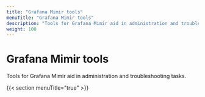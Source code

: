 ```yaml
---
title: "Grafana Mimir tools"
menuTitle: "Grafana Mimir tools"
description: "Tools for Grafana Mimir aid in administration and troubleshooting tasks."
weight: 100
---
```


# Grafana Mimir tools

Tools for Grafana Mimir aid in administration and troubleshooting tasks.

{{< section menuTitle="true" >}}
